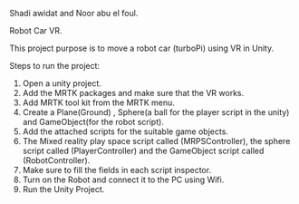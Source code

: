 Shadi awidat and Noor abu el foul.

Robot Car VR.

This project purpose is to move a robot car (turboPi) using VR in Unity.

Steps to run the project:
1. Open a unity project.
2. Add the MRTK packages and make sure that the VR works.
3. Add MRTK tool kit from the MRTK menu.
4. Create a Plane(Ground) , Sphere(a ball for the player script in the unity) and GameObject(for the robot script).
5. Add the attached scripts for the suitable game objects.
6. The Mixed reality play space script called (MRPSController), the sphere script called (PlayerController) and the GameObject script called (RobotController).
7. Make sure to fill the fields in each script inspector.
8. Turn on the Robot and connect it to the PC using Wifi.
9. Run the Unity Project. 
